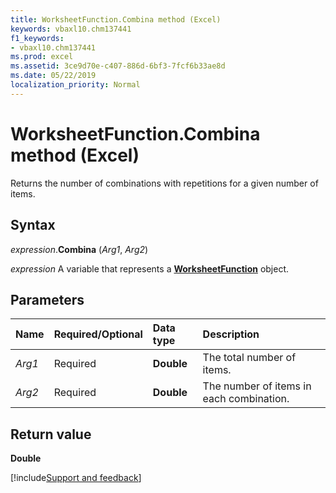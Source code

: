 ```yaml
---
title: WorksheetFunction.Combina method (Excel)
keywords: vbaxl10.chm137441
f1_keywords:
- vbaxl10.chm137441
ms.prod: excel
ms.assetid: 3ce9d70e-c407-886d-6bf3-7fcf6b33ae8d
ms.date: 05/22/2019
localization_priority: Normal
---
```



# WorksheetFunction.Combina method (Excel)

Returns the number of combinations with repetitions for a given number of items.


## Syntax

_expression_.**Combina** (_Arg1_, _Arg2_)

_expression_ A variable that represents a **[WorksheetFunction](Excel.WorksheetFunction.md)** object.


## Parameters

|Name|Required/Optional|Data type|Description|
|:-----|:-----|:-----|:-----|
| _Arg1_|Required|**Double**|The total number of items.|
| _Arg2_|Required|**Double**|The number of items in each combination.|

## Return value

**Double**




[!include[Support and feedback](~/includes/feedback-boilerplate.md)]